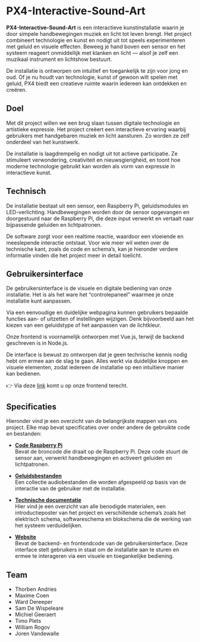# PX4-Interactive-Sound-Art

**PX4-Interactive-Sound-Art** is een interactieve kunstinstallatie waarin je door simpele handbewegingen muziek en licht tot leven brengt. Het project combineert technologie en kunst en nodigt uit tot speels experimenteren met geluid en visuele effecten. Beweeg je hand boven een sensor en het systeem reageert onmiddellijk met klanken en licht — alsof je zelf een muzikaal instrument en lichtshow bestuurt.

De installatie is ontworpen om intuïtief en toegankelijk te zijn voor jong en oud. Of je nu houdt van technologie, kunst of gewoon wilt spelen met geluid, PX4 biedt een creatieve ruimte waarin iedereen kan ontdekken en creëren.

## Doel

Met dit project willen we een brug slaan tussen digitale technologie en artistieke expressie. Het project creëert een interactieve ervaring waarbij gebruikers met handgebaren muziek en licht aansturen. Zo worden ze zelf onderdeel van het kunstwerk.

De installatie is laagdrempelig en nodigt uit tot actieve participatie. Ze stimuleert verwondering, creativiteit en nieuwsgierigheid, en toont hoe moderne technologie gebruikt kan worden als vorm van expressie in interactieve kunst.

## Technisch

De installatie bestaat uit een sensor, een Raspberry Pi, geluidsmodules en LED-verlichting. Handbewegingen worden door de sensor opgevangen en doorgestuurd naar de Raspberry Pi, die deze input verwerkt en vertaalt naar bijpassende geluiden en lichtpatronen.

De software zorgt voor een realtime reactie, waardoor een vloeiende en meeslepende interactie ontstaat. Voor wie meer wil weten over de technische kant, zoals de code en schema’s, kan je hieronder verdere informatie vinden die het project meer in detail toelicht.

## Gebruikersinterface

De gebruikersinterface is de visuele en digitale bediening van onze installatie. Het is als het ware het “controlepaneel” waarmee je onze installatie kunt aanpassen.

Via een eenvoudige en duidelijke webpagina kunnen gebruikers bepaalde functies aan- of uitzetten of instellingen wijzigen. Denk bijvoorbeeld aan het kiezen van een geluidstype of het aanpassen van de lichtkleur.

Onze frontend is voornamelijk ontworpen met Vue.js, terwijl de backend geschreven is in Node.js.

De interface is bewust zo ontworpen dat je geen technische kennis nodig hebt om ermee aan de slag te gaan. Alles werkt via duidelijke knoppen en visuele elementen, zodat iedereen de installatie op een intuïtieve manier kan bedienen.

👉 Via deze [link](https://soundart.devbitapp.be/) komt u op onze frontend terecht.

## Specificaties

Hieronder vind je een overzicht van de belangrijkste mappen van ons project. Elke map bevat specificaties over onder andere de gebruikte code en bestanden:

- **[Code Raspberry Pi](/Code_Raspberry_Pi)**  
  Bevat de broncode die draait op de Raspberry Pi. Deze code stuurt de sensor aan, verwerkt handbewegingen en activeert geluiden en lichtpatronen.

- **[Geluidsbestanden](/Geluidsbestanden)**  
  Een collectie audiobestanden die worden afgespeeld op basis van de interactie van de gebruiker met de installatie.

- **[Technische documentatie](/Technische_documentatie)**  
  Hier vind je een overzicht van alle benodigde materialen, een introductieposter van het project en verschillende schema’s zoals het elektrisch schema, softwareschema en blokschema die de werking van het systeem verduidelijken.

- **[Website](/website)**  
  Bevat de backend- en frontendcode van de gebruikersinterface. Deze interface stelt gebruikers in staat om de installatie aan te sturen en ermee te interageren via een visuele en toegankelijke bediening.

## Team

- Thorben Andries  
- Maxime Coen  
- Ward Dereeper  
- Sam De Wispeleare  
- Michiel Geeraert  
- Timo Plets  
- William Rogov  
- Joren Vandewalle
